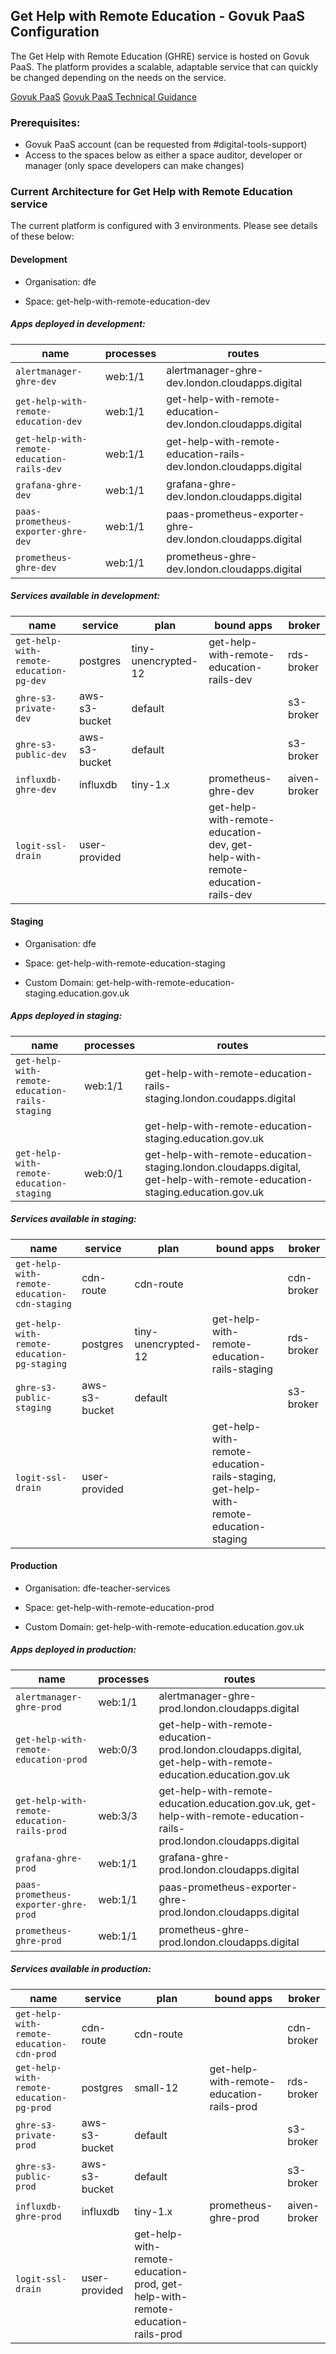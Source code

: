 
## Get Help with Remote Education - Govuk PaaS Configuration

The Get Help with Remote Education (GHRE) service is hosted on Govuk PaaS. The platform provides a scalable, adaptable service that can quickly be changed depending on the needs on the service. 

[Govuk PaaS](https://www.cloud.service.gov.uk/)
[Govuk PaaS Technical Guidance](https://technical-guidance.education.gov.uk/documentation/guides/govuk-paas.html)


### Prerequisites:

- Govuk PaaS account (can be requested from #digital-tools-support)
- Access to the spaces below as either a space auditor, developer or manager (only space developers can make changes)

### Current Architecture for Get Help with Remote Education service
  
The current platform is configured with 3 environments. Please see details of these below:


#### Development

- Organisation: dfe

- Space: get-help-with-remote-education-dev

##### Apps deployed in development:

| name                                       | processes   | routes                                                             |
|------------------------------------------- |------------ |------------------------------------------------------------------- |
| `alertmanager-ghre-dev`                    | web:1/1     | alertmanager-ghre-dev.london.cloudapps.digital                     |
| `get-help-with-remote-education-dev`       | web:1/1     | get-help-with-remote-education-dev.london.cloudapps.digital        |
| `get-help-with-remote-education-rails-dev` | web:1/1     | get-help-with-remote-education-rails-dev.london.cloudapps.digital  |
| `grafana-ghre-dev`                         | web:1/1     | grafana-ghre-dev.london.cloudapps.digital                          |
| `paas-prometheus-exporter-ghre-dev`        | web:1/1     | paas-prometheus-exporter-ghre-dev.london.cloudapps.digital         |
| `prometheus-ghre-dev`                      | web:1/1     | prometheus-ghre-dev.london.cloudapps.digital                       |

##### Services available in development:

| name                                    | service        | plan                 | bound apps                                                                       | broker       |
|---------------------------------------- |--------------- |--------------------- |--------------------------------------------------------------------------------- |------------- |
| `get-help-with-remote-education-pg-dev` | postgres       | tiny-unencrypted-12  | get-help-with-remote-education-rails-dev                                         | rds-broker   |
| `ghre-s3-private-dev`                   | aws-s3-bucket  | default              |                                                                                  | s3-broker    |
| `ghre-s3-public-dev`                    | aws-s3-bucket  | default              |                                                                                  | s3-broker    |
| `influxdb-ghre-dev`                     | influxdb       | tiny-1.x             | prometheus-ghre-dev                                                              | aiven-broker |
| `logit-ssl-drain`                       | user-provided  |                      | get-help-with-remote-education-dev, get-help-with-remote-education-rails-dev     |              |

#### Staging

- Organisation: dfe

- Space: get-help-with-remote-education-staging

- Custom Domain: get-help-with-remote-education-staging.education.gov.uk

##### Apps deployed in staging:

| name                                           | processes   | routes                                                                                                                        |
|----------------------------------------------- |------------ |------------------------------------------------------------------------------------------------------------------------------ |
| `get-help-with-remote-education-rails-staging` | web:1/1     | get-help-with-remote-education-rails-staging.london.coudapps.digital                                                          |
|                                                |             | get-help-with-remote-education-staging.education.gov.uk                                                                       |
| `get-help-with-remote-education-staging`       | web:0/1     | get-help-with-remote-education-staging.london.cloudapps.digital, get-help-with-remote-education-staging.education.gov.uk      |

##### Services available in staging:

| name                                         | service       | plan                 | bound apps                                                                            | broker      |
|--------------------------------------------  |-------------- |--------------------- |-------------------------------------------------------------------------------------- |------------ |
| `get-help-with-remote-education-cdn-staging` | cdn-route     | cdn-route            |                                                                                       | cdn-broker  |
| `get-help-with-remote-education-pg-staging`  | postgres      | tiny-unencrypted-12  | get-help-with-remote-education-rails-staging                                          | rds-broker  |
| `ghre-s3-public-staging`                     | aws-s3-bucket | default              |                                                                                       | s3-broker   |
| `logit-ssl-drain`                            | user-provided |                      | get-help-with-remote-education-rails-staging, get-help-with-remote-education-staging  |             |

#### Production

- Organisation: dfe-teacher-services

- Space: get-help-with-remote-education-prod

- Custom Domain: get-help-with-remote-education.education.gov.uk

##### Apps deployed in production:

| name                                        | processes   | routes                                                                                                              |
|-------------------------------------------- |------------ |---------------------------------------------------------------------------------------------------------------------|
| `alertmanager-ghre-prod`                    | web:1/1     | alertmanager-ghre-prod.london.cloudapps.digital                                                                     |
| `get-help-with-remote-education-prod`       | web:0/3     | get-help-with-remote-education-prod.london.cloudapps.digital, get-help-with-remote-education.education.gov.uk       |
| `get-help-with-remote-education-rails-prod` | web:3/3     | get-help-with-remote-education.education.gov.uk, get-help-with-remote-education-rails-prod.london.cloudapps.digital |
| `grafana-ghre-prod`                         | web:1/1     | grafana-ghre-prod.london.cloudapps.digital                                                                          |
| `paas-prometheus-exporter-ghre-prod`        | web:1/1     | paas-prometheus-exporter-ghre-prod.london.cloudapps.digital                                                         |
| `prometheus-ghre-prod`                      | web:1/1     | prometheus-ghre-prod.london.cloudapps.digital                                                                       |

##### Services available in production:

| name                                        | service         | plan        | bound apps                                                                     | broker       |
|-------------------------------------------- |---------------- |------------ |------------------------------------------------------------------------------- |------------- |
| `get-help-with-remote-education-cdn-prod`   | cdn-route       | cdn-route   |                                                                                | cdn-broker   |
| `get-help-with-remote-education-pg-prod`    | postgres        | small-12    | get-help-with-remote-education-rails-prod                                      | rds-broker   |
| `ghre-s3-private-prod`                      | aws-s3-bucket   | default     |                                                                                | s3-broker    |
| `ghre-s3-public-prod`                       | aws-s3-bucket   | default     |                                                                                | s3-broker    |
| `influxdb-ghre-prod`                        | influxdb        | tiny-1.x    | prometheus-ghre-prod                                                           | aiven-broker |
| `logit-ssl-drain`                           | user-provided                 | get-help-with-remote-education-prod, get-help-with-remote-education-rails-prod |              |